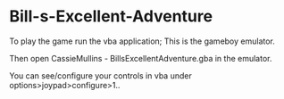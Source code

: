 # Bill-s-Excellent-Adventure

To play the game run the vba application; This is the gameboy emulator. 

Then open CassieMullins - BillsExcellentAdventure.gba in the emulator.

You can see/configure your controls in vba under options>joypad>configure>1..

